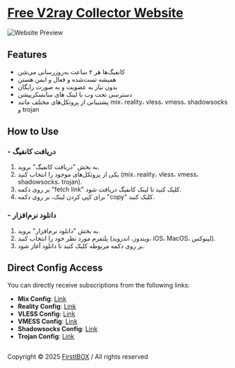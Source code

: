 # [Free V2ray Collector Website](https://free-v2ray-collector.glitch.me/)

![Website Preview]([https://free-v2ray-collector.glitch.me/assets/websiteImg.png](https://v2ray-collector.gt.tc/assets/websiteImg.png))

## Features

- کانفیگ‌ها هر ۲ ساعت به‌روزرسانی می‌شن
- همیشه تست‌شده و فعال و ایمن هستن
- بدون نیاز به عضویت و به صورت رایگان
- دسترسی تحت وب با لینک های سابسکریپشن
- پشتیبانی از پروتکل‌های مختلف مانند mix، reality، vless، vmess، shadowsocks و trojan

## How to Use

### - دریافت کانفیگ

1. به بخش "دریافت کانفیگ" بروید.
2. یکی از پروتکل‌های موجود را انتخاب کنید (mix، reality، vless، vmess، shadowsocks، trojan).
3. بر روی دکمه "fetch link" کلیک کنید تا لینک کانفیگ دریافت شود.
4. برای کپی کردن لینک، بر روی دکمه "copy" کلیک کنید.

### - دانلود نرم‌افزار

1. به بخش "دانلود نرم‌افزار" بروید.
2. پلتفرم مورد نظر خود را انتخاب کنید (ویندوز، اندروید، iOS، MacOS، لینوکس).
3. بر روی دکمه مربوطه کلیک کنید تا دانلود آغاز شود.

## Direct Config Access

You can directly receive subscriptions from the following links:


- **Mix Config**: [Link](https://raw.githubusercontent.com/iboxz/free-v2ray-collector/main/main/mix)
- **Reality Config**: [Link](https://raw.githubusercontent.com/iboxz/free-v2ray-collector/main/main/reality)
- **VLESS Config**: [Link](https://raw.githubusercontent.com/iboxz/free-v2ray-collector/main/main/vless)
- **VMESS Config**: [Link](https://raw.githubusercontent.com/iboxz/free-v2ray-collector/main/main/vmess)
- **Shadowsocks Config**: [Link](https://raw.githubusercontent.com/iboxz/free-v2ray-collector/main/main/shadowsocks)
- **Trojan Config**: [Link](https://raw.githubusercontent.com/iboxz/free-v2ray-collector/main/main/trojan)

## 
Copyright © 2025 [FirstIBOX]("https://firstibox.glitch.me/) / All rights reserved
